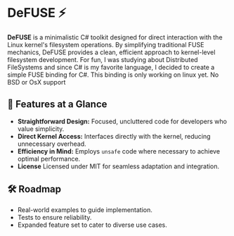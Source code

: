 # DeFUSE ⚡

**DeFUSE** is a minimalistic C# toolkit designed for direct interaction with the Linux kernel's filesystem operations. By simplifying traditional FUSE mechanics, DeFUSE provides a clean, efficient approach to kernel-level filesystem development.
For fun, I was studying about Distributed FileSystems and since C# is my favorite language, I decided to create a simple FUSE binding for C#.
This binding is only working on linux yet. No BSD or OsX support
## 🌟 Features at a Glance

- **Straightforward Design:** Focused, uncluttered code for developers who value simplicity.
- **Direct Kernel Access:** Interfaces directly with the kernel, reducing unnecessary overhead.
- **Efficiency in Mind:** Employs `unsafe` code where necessary to achieve optimal performance.
- **License** Licensed under MIT for seamless adaptation and integration.

## 🛠 Roadmap

- Real-world examples to guide implementation.
- Tests to ensure reliability.
- Expanded feature set to cater to diverse use cases.

